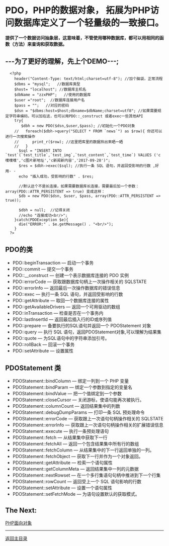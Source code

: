 # PDO，PHP的数据对象， 拓展为PHP访问数据库定义了一个轻量级的一致接口。
**提供了一个数据访问抽象层，这意味着，不管使用哪种数据库，都可以用相同的函数（方法）来查询和获取数据。**

## ---为了更好的理解，先上个DEMO---;
  ```
    <?php
      header("Content-Type: text/html;charset=utf-8"); //加个脑袋，正常流程
      $dbms = "mysql";   //数据库类型
      $host= "localhost"; //数据库主机名
      $dbName = "zzxPHP";   //使用的数据库
      $user ="root";  //数据库连接用户名
      $pass = "";   //对应的密码
      $dsn = "$dbms:host=$host;dbname=$dbName;charset=utf8"; //如果需要规定字符串编码，可以加在这，也可以用PDO::_construct 或者exec一些其他API
      try{
         $dbh = new PDO($dsn,$user,$pass); //初始化一个PDO对象
      //   foreach($dbh->query("SELECT * FROM `news`") as $row){ 你还可以进行一次搜索操作
      //      print_r($row); //这里把库里的数据拎出来晒一晒
      //   }
        $sql = "INSERT INTO `test`(`test_title`,`test_img`,`test_content`,`test_time`) VALUES ('c噗噗噗','c图片新地址','c新闻新内容','2017-09-28')";
        $res = $dbh->exec($sql); //执行一条 SQL 语句，并返回受影响的行数 ,好用- -
        echo "插入成功，受影响的行数" . $res;

        //默认这个不是长连接，如果需要数据库长连接，需要最后加一个参数：array(PDO::ATTR_PERSISTENT => true) 变成这样：
        $db = new PDO($dsn, $user, $pass, array(PDO::ATTR_PERSISTENT => true));

        $dbh = null;  //记得关闭
        //echo "连接成功<br/>";
      }catch(PDOException $e){
        die("ERROR:" . $e.getMessage() . "<br/>");
      }
    ?>
  ``` 

## PDO的类 
   + PDO::beginTransaction — 启动一个事务
   + PDO::commit — 提交一个事务
   + PDO::__construct — 创建一个表示数据库连接的 PDO 实例
   + PDO::errorCode — 获取跟数据库句柄上一次操作相关的 SQLSTATE
   + PDO::errorInfo — 返回最后一次操作数据库的错误信息
   + PDO::exec — 执行一条 SQL 语句，并返回受影响的行数
   + PDO::getAttribute — 取回一个数据库连接的属性
   + PDO::getAvailableDrivers — 返回一个可用驱动的数组
   + PDO::inTransaction — 检查是否在一个事务内
   + PDO::lastInsertId — 返回最后插入行的ID或序列值
   + PDO::prepare — 备要执行的SQL语句并返回一个 PDOStatement 对象
   + PDO::query — 执行 SQL 语句，返回PDOStatement对象,可以理解为结果集
   + PDO::quote — 为SQL语句中的字符串添加引号。
   + PDO::rollBack — 回滚一个事务
   + PDO::setAttribute — 设置属性

## PDOStatement 类
   + PDOStatement::bindColumn — 绑定一列到一个 PHP 变量
   + PDOStatement::bindParam — 绑定一个参数到指定的变量名
   + PDOStatement::bindValue — 把一个值绑定到一个参数
   + PDOStatement::closeCursor — 关闭游标，使语句能再次被执行。
   + PDOStatement::columnCount — 返回结果集中的列数
   + PDOStatement::debugDumpParams — 打印一条 SQL 预处理命令
   + PDOStatement::errorCode — 获取跟上一次语句句柄操作相关的 SQLSTATE
   + PDOStatement::errorInfo — 获取跟上一次语句句柄操作相关的扩展错误信息
   + PDOStatement::execute — 执行一条预处理语句
   + PDOStatement::fetch — 从结果集中获取下一行
   + PDOStatement::fetchAll — 返回一个包含结果集中所有行的数组
   + PDOStatement::fetchColumn — 从结果集中的下一行返回单独的一列。
   + PDOStatement::fetchObject — 获取下一行并作为一个对象返回。
   + PDOStatement::getAttribute — 检索一个语句属性
   + PDOStatement::getColumnMeta — 返回结果集中一列的元数据
   + PDOStatement::nextRowset — 在一个多行集语句句柄中推进到下一个行集
   + PDOStatement::rowCount — 返回受上一个 SQL 语句影响的行数
   + PDOStatement::setAttribute — 设置一个语句属性
   + PDOStatement::setFetchMode — 为语句设置默认的获取模式。

  ## The Next: 

[PHP面向对象](https://github.com/Danielhard/step-by-step/blob/master/note/php/OOP.md)
_ _ _

[返回主目录](https://github.com/Danielhard/step-by-step/blob/master/note/php/index.md)
